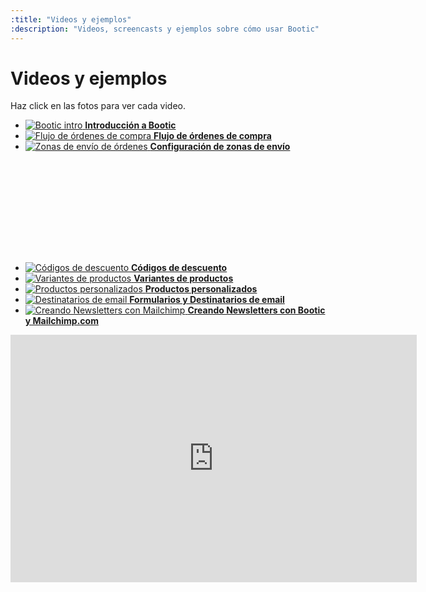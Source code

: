 ```yaml
---
:title: "Videos y ejemplos"
:description: "Videos, screencasts y ejemplos sobre cómo usar Bootic"
---
```

# Videos y ejemplos

Haz click en las fotos para ver cada video.

<ul class="grid clearfix">
  <li class="grid_thumb">
    <a href="http://vimeo.com/12716140" class="js_fancy_box_vimeo">
      <img src="http://b.vimeocdn.com/ts/718/660/71866071_200.jpg" alt="Bootic intro" />
      <strong>Introducción a Bootic</strong>
    </a>
  </li>
  <li class="grid_thumb">
    <a href="http://vimeo.com/12892571" class="js_fancy_box_vimeo">
      <img src="http://b.vimeocdn.com/ts/731/102/73110267_200.jpg" alt="Flujo de órdenes de compra" />
      <strong>Flujo de órdenes de compra</strong>
    </a>
  </li>
  <li class="grid_thumb" style="height: 194px">
    <a href="#screnr_zonas" class="js_fancy_box_screenr" rel="fancybox">
      <img src="http://cdn.screenr.com/images/53176410-4771-4fa9-947a-7f9267bae225_thumb.jpg" alt="Zonas de envío de órdenes" />
      <strong>Configuración de zonas de envío</strong>
    </a>
  </li>
  <li class="grid_thumb">
    <a href="http://vimeo.com/17785199" class="js_fancy_box_vimeo">
      <img src="http://b.vimeocdn.com/ts/111/023/111023967_200.jpg" alt="Códigos de descuento" />
      <strong>Códigos de descuento</strong>
    </a>
  </li>
  <li class="grid_thumb">
    <a href="http://vimeo.com/12897471" class="js_fancy_box_vimeo">
      <img src="http://b.vimeocdn.com/ts/731/420/73142081_200.jpg" alt="Variantes de productos" />
      <strong>Variantes de productos</strong>
    </a>
  </li>
  <li class="grid_thumb">
    <a href="http://vimeo.com/12897275" class="js_fancy_box_vimeo">
      <img src="http://b.vimeocdn.com/ts/731/408/73140804_200.jpg" alt="Productos personalizados" />
      <strong>Productos personalizados</strong>
    </a>
  </li>
  <li class="grid_thumb">
    <a href="http://vimeo.com/12177448" class="js_fancy_box_vimeo">
      <img src="http://b.vimeocdn.com/ts/678/771/67877144_200.jpg" alt="Destinatarios de email" />
      <strong>Formularios y Destinatarios de email</strong>
    </a>
  </li>
  <li class="grid_thumb">
    <a href="http://vimeo.com/10560562" class="js_fancy_box_vimeo">
      <img src="http://b.vimeocdn.com/ts/556/057/55605723_200.jpg" alt="Creando Newsletters con Mailchimp" />
      <strong>Creando Newsletters con Bootic y Mailchimp.com</strong>
    </a>
  </li>
</ul>

<div class="hidden">
  <div id="screnr_zonas">    
    <iframe src="http://www.screenr.com/embed/A33" width="650" height="396" frameborder="0"></iframe>
  </div>
</div>